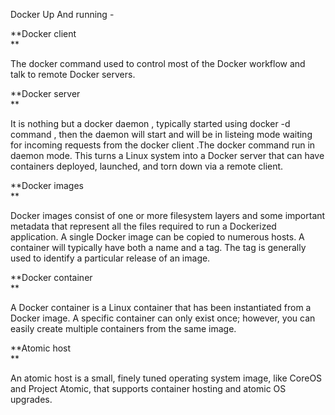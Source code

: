Docker Up And running -

**Docker client  
**

The docker command used to control most of the Docker workflow and  
  talk to remote Docker servers.

**Docker server  
**

It is nothing but a docker daemon , typically started using docker -d command , then the daemon will start and will be in listeing mode waiting for incoming requests from the docker client .The docker command run in daemon mode. This turns a Linux system into  a Docker server that can have containers deployed, launched, and torn  down via a remote client.

**Docker images  
**

Docker images consist of one or more filesystem layers and some important  metadata that represent all the files required to run a Dockerized  application. A single Docker image can be copied to numerous hosts. A  container will typically have both a name and a tag. The tag is generally  used to identify a particular release of an image.

**Docker container  
**

A Docker container is a Linux container that has been instantiated from a  Docker image. A specific container can only exist once; however, you can  easily create multiple containers from the same image.

**Atomic host  
**

An atomic host is a small, finely tuned operating system image, like  CoreOS and Project Atomic, that supports container hosting and atomic OS  upgrades.

